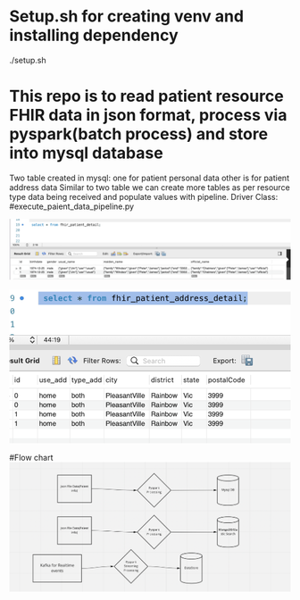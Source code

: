 # Setup.sh for creating venv and installing dependency
./setup.sh

# This repo is to read patient resource FHIR data in json format, process via pyspark(batch process) and store into mysql database
Two table created in mysql: one for patient personal data other is for patient address data
Similar to two table we can create more tables as per resource type data being received and populate values with pipeline.
Driver Class: 
#execute_paient_data_pipeline.py

![Paient Table data](https://github.com/rainidhi09/FHIR-paient-data-extract/blob/master/images/Screenshot%202022-04-25%20at%2023.57.07.png "Optional title")

![Paient Address Table data](https://github.com/rainidhi09/FHIR-paient-data-extract/blob/master/images/Screenshot%202022-04-25%20at%2023.57.49.png "Optional title")

#Flow chart
![Possible data ingestion pattern](https://github.com/rainidhi09/FHIR-paient-data-extract/blob/master/images/Screenshot%202022-04-26%20at%2000.17.43.png "Possible data ingestion pattern")